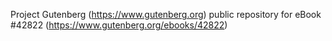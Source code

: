 Project Gutenberg (https://www.gutenberg.org) public repository for eBook #42822 (https://www.gutenberg.org/ebooks/42822)
